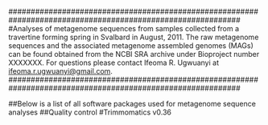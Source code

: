 ############################################################################################################
#Analyses of metagenome sequences from samples collected from a travertine forming spring in Svalbard in 
August, 2011. The raw metagenome sequences and the associated metagenome assembled genomes (MAGs) can be 
found obtained from the NCBI SRA archive under Bioproject number XXXXXXX. For questions please contact 
Ifeoma R. Ugwuanyi at ifeoma.r.ugwuanyi@gmail.com.
############################################################################################################

##Below is a list of all software packages used for metagenome sequence analyses
##Quality control
#Trimmomatics v0.36